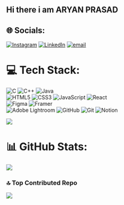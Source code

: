## Hi there i am ARYAN PRASAD


## 🌐 Socials:
[![Instagram](https://img.shields.io/badge/Instagram-%23E4405F.svg?logo=Instagram&logoColor=white)](https://instagram.com/_.clickers) [![LinkedIn](https://img.shields.io/badge/LinkedIn-%230077B5.svg?logo=linkedin&logoColor=white)](https://linkedin.com/in/aryan-prasad) [![email](https://img.shields.io/badge/Email-D14836?logo=gmail&logoColor=white)](mailto:aryanprasad7360@gmail.com) 

# 💻 Tech Stack:
![C](https://img.shields.io/badge/c-%2300599C.svg?style=for-the-badge&logo=c&logoColor=white) ![C++](https://img.shields.io/badge/c++-%2300599C.svg?style=for-the-badge&logo=c%2B%2B&logoColor=white) ![Java](https://img.shields.io/badge/java-%23ED8B00.svg?style=for-the-badge&logo=openjdk&logoColor=white) <br> ![HTML5](https://img.shields.io/badge/html5-%23E34F26.svg?style=for-the-badge&logo=html5&logoColor=white) ![CSS3](https://img.shields.io/badge/css3-%231572B6.svg?style=for-the-badge&logo=css3&logoColor=white) ![JavaScript](https://img.shields.io/badge/javascript-%23323330.svg?style=for-the-badge&logo=javascript&logoColor=%23F7DF1E) ![React](https://img.shields.io/badge/react-%2320232a.svg?style=for-the-badge&logo=react&logoColor=%2361DAFB) <br> ![Figma](https://img.shields.io/badge/figma-%23F24E1E.svg?style=for-the-badge&logo=figma&logoColor=white) ![Framer](https://img.shields.io/badge/Framer-black?style=for-the-badge&logo=framer&logoColor=blue) <br> ![Adobe Lightroom](https://img.shields.io/badge/Adobe%20Lightroom-31A8FF.svg?style=for-the-badge&logo=Adobe%20Lightroom&logoColor=white) ![GitHub](https://img.shields.io/badge/github-%23121011.svg?style=for-the-badge&logo=github&logoColor=white) ![Git](https://img.shields.io/badge/git-%23F05033.svg?style=for-the-badge&logo=git&logoColor=white)  ![Notion](https://img.shields.io/badge/Notion-%23000000.svg?style=for-the-badge&logo=notion&logoColor=white)

![](https://leetcard.jacoblin.cool/aryan_1904?ext=heatmap)
# 📊 GitHub Stats:
![](https://github-readme-stats.vercel.app/api?username=aryanwrites&theme=merko&hide_border=false&include_all_commits=false&count_private=false)<br/>

### 🔝 Top Contributed Repo
![](https://github-contributor-stats.vercel.app/api?username=aryanwrites&limit=5&theme=gruvbox&combine_all_yearly_contributions=true)

<!-- Proudly created with GPRM ( https://gprm.itsvg.in ) -->
